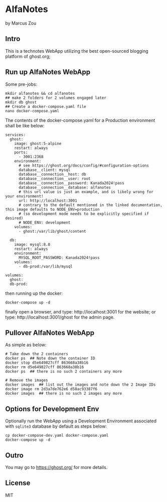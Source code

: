 # AlfaNotes

by Marcus Zou

## Intro

This is a technotes WebApp utilizing the best open-sourced blogging platform of ghost.org;

## Run up AlfaNotes WebApp

Some pre-jobs:

```shell
mkdir alfanotes && cd alfanotes
## make 2 folders for 2 volumes engaged later
mkdir db ghost
## Create a docker-compose.yaml file
nano docker-compose.yaml
```

The contents of the docker-compose.yaml for a Production environment shall be like below:

```textfile
services:
  ghost:
    image: ghost:5-alpine
    restart: always
    ports:
      - 3001:2368
    environment:
      # see https://ghost.org/docs/config/#configuration-options
      database__client: mysql
      database__connection__host: db
      database__connection__user: root
      database__connection__password: Kanada2024!pass
      database__connection__database: alfanotes
      # this url value is just an example, and is likely wrong for your environment!
      url: http://localhost:3001
      # contrary to the default mentioned in the linked documentation, this image defaults to NODE_ENV=production
      # (so development mode needs to be explicitly specified if desired)
      # NODE_ENV: development
    volumes:
      - ghost:/var/lib/ghost/content

  db:
    image: mysql:8.0
    restart: always
    environment:
      MYSQL_ROOT_PASSWORD: Kanada2024!pass
    volumes:
      - db-prod:/var/lib/mysql

volumes:
  ghost:
  db-prod:
```

then running up the docker:

```shell
docker-compose up -d
```

finally open a browser,
and type: http://localhost:3001 for the website;
or type: http://localhost:3001/ghost for the admin page.

## Pullover AlfaNotes WebApp

As simple as below:

```shell
# Take down the 2 containers
docker ps  ## Note down the container ID
docker stop d5e649827cff 863668a38b16
docker rm d5e649827cff 863668a38b16
docker ps  ## there is no such 2 containers any more

# Remove the images
docker images  ## list out the images and note down the 2 Image IDs
docker image rm 2d3a7de762e6 d58ac93387f6
docker images  ## there is no such 2 images any more
```

## Options for Development Env

Optionally run the WebApp using a Development Environment associated with `sqlite3` database by default as steps below:

```shell
cp docker-compose-dev.yaml docker-compose.yaml
docker-compose up -d
```

## Outro

You may go to https://ghost.org/ for more details.

## License

MIT
